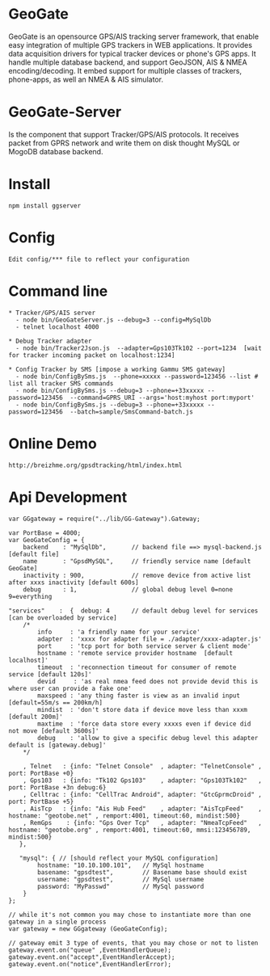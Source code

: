 GeoGate
========

GeoGate is an opensource GPS/AIS tracking server framework, that enable easy
integration of multiple GPS trackers in WEB applications. It provides data
acquisition drivers for typical tracker devices or phone's GPS apps.
It handle multiple database backend, and support GeoJSON, AIS & NMEA encoding/decoding.
It embed support for multiple classes of trackers, phone-apps, as well an NMEA & AIS simulator.

GeoGate-Server
==============

Is the component that support Tracker/GPS/AIS protocols. It receives packet from GPRS network
and write them on disk thought MySQL or MogoDB database backend.


Install
=======
    npm install ggserver

Config
=======
    Edit config/*** file to reflect your configuration

Command line
============
    * Tracker/GPS/AIS server
      - node bin/GeoGateServer.js --debug=3 --config=MySqlDb
      - telnet localhost 4000

    * Debug Tracker adapter
      - node bin/Tracker2Json.js  --adapter=Gps103Tk102 --port=1234  [wait for tracker incoming packet on localhost:1234]

    * Config Tracker by SMS [impose a working Gammu SMS gateway]
      - node bin/ConfigBySms.js  --phone=xxxxx --password=123456 --list # list all tracker SMS commands
      - node bin/ConfigBySms.js --debug=3 --phone=+33xxxxx --password=123456  --command=GPRS_URI --args='host:myhost port:myport'
      - node bin/ConfigBySms.js --debug=3 --phone=+33xxxxx --password=123456  --batch=sample/SmsCommand-batch.js

Online Demo
============
    http://breizhme.org/gpsdtracking/html/index.html

Api Development
===============
    var GGgateway = require("../lib/GG-Gateway").Gateway;

    var PortBase = 4000;
    var GeoGateConfig = {
        backend    : "MySqlDb",       // backend file ==> mysql-backend.js [default file]
        name       : "GpsdMySQL",     // friendly service name [default GeoGate]
        inactivity : 900,             // remove device from active list after xxxs inactivity [default 600s]
        debug      : 1,               // global debug level 0=none 9=everything

    "services"    :  {  debug: 4      // default debug level for services [can be overloaded by service]
        /*
            info     : 'a friendly name for your service'
            adapter  : 'xxxx for adapter file = ./adapter/xxxx-adapter.js'
            port     : 'tcp port for both service server & client mode'
            hostname : 'remote service provider hostname  [default localhost]'
            timeout  : 'reconnection timeout for consumer of remote service [default 120s]'
            devid     : 'as real nmea feed does not provide devid this is where user can provide a fake one'
            maxspeed : 'any thing faster is view as an invalid input [default=55m/s == 200km/h]
            mindist  : 'don't store data if device move less than xxxm [default 200m]'
            maxtime  : 'force data store every xxxxs even if device did not move [default 3600s]'
            debug    : 'allow to give a specific debug level this adapter default is [gateway.debug]'
        */

        , Telnet   : {info: "Telnet Console"  , adapter: "TelnetConsole" , port: PortBase +0}
        , Gps103   : {info: "Tk102 Gps103"    , adapter: "Gps103Tk102"   , port: PortBase +3n debug:6}
        , Celltrac : {info: "CellTrac Android", adapter: "GtcGprmcDroid" , port: PortBase +5}
        , AisTcp   : {info: "Ais Hub Feed"    , adapter: "AisTcpFeed"    , hostname: "geotobe.net" , remport:4001, timeout:60, mindist:500}
        , RemGps    : {info: "Gps Over Tcp"   , adapter: "NmeaTcpFeed"   , hostname: "geotobe.org" , remport:4001, timeout:60, mmsi:123456789, mindist:500}
       },

       "mysql": { // [should reflect your MySQL configuration]
            hostname: "10.10.100.101",   // MySql hostname
            basename: "gpsdtest",        // Basename base should exist
            username: "gpsdtest",        // MySql username
            password: "MyPasswd"         // MySql password
        }
    };

    // while it's not common you may chose to instantiate more than one gateway in a single process
    var gateway = new GGgateway (GeoGateConfig);

    // gateway emit 3 type of events, that you may chose or not to listen
    gateway.event.on("queue" ,EventHandlerQueue);
    gateway.event.on("accept",EventHandlerAccept);
    gateway.event.on("notice",EventHandlerError);